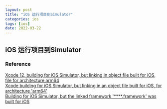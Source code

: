 ```yaml
---
layout: post
title: "iOS 运行项目到Simulator"
categories: ios
tags: [ios]
date: 2022-03-22
---
```


## iOS 运行项目到Simulator


### Reference
[Xcode 12, building for iOS Simulator, but linking in object file built for iOS, file for architecture arm64](https://milanpanchal24.medium.com/xcode-12-building-for-ios-simulator-but-linking-in-object-file-built-for-ios-file-for-8c0cc28ec832)  
[Xcode building for iOS Simulator, but linking in an object file built for iOS, for architecture 'arm64'](https://stackoverflow.com/questions/63607158/xcode-building-for-ios-simulator-but-linking-in-an-object-file-built-for-ios-f)  
[Building for iOS Simulator, but the linked framework '****.framework' was built for iOS](https://stackoverflow.com/questions/63267897/building-for-ios-simulator-but-the-linked-framework-framework-was-built)  
